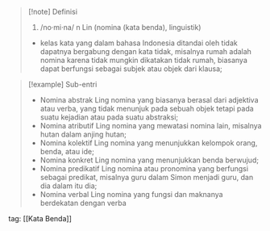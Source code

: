 >[!note] Definisi
>1. /no·mi·na/ n Lin (nomina (kata benda), linguistik)
> - kelas kata yang dalam bahasa Indonesia ditandai oleh tidak dapatnya bergabung dengan kata tidak, misalnya rumah adalah nomina karena tidak mungkin dikatakan tidak rumah, biasanya dapat berfungsi sebagai subjek atau objek dari klausa;

>[!example] Sub-entri
>- Nomina abstrak 
>  Ling 
>  nomina yang biasanya berasal dari adjektiva atau verba, yang tidak menunjuk pada sebuah objek tetapi pada suatu kejadian atau pada suatu abstraksi;
>- Nomina atributif 
>  Ling 
>  nomina yang mewatasi nomina lain, misalnya hutan dalam anjing hutan;
>- Nomina kolektif 
>  Ling 
>  nomina yang menunjukkan kelompok orang, benda, atau ide;
>- Nomina konkret 
>  Ling 
>  nomina yang menunjukkan benda berwujud;
>- Nomina predikatif 
>  Ling 
>  nomina atau pronomina yang berfungsi sebagai predikat, misalnya guru dalam Simon menjadi guru, dan dia dalam itu dia;
>- Nomina verbal 
>  Ling 
>  nomina yang fungsi dan maknanya berdekatan dengan verba

tag: [[Kata Benda]]